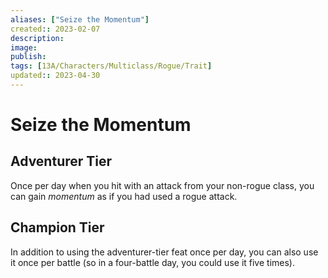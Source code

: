 ```yaml
---
aliases: ["Seize the Momentum"]
created:: 2023-02-07
description: 
image: 
publish: 
tags: [13A/Characters/Multiclass/Rogue/Trait]
updated:: 2023-04-30
---
```

# Seize the Momentum

## Adventurer Tier

Once per day when you hit with an attack from your non-rogue class, you can gain *momentum* as if you had used a rogue attack.

## Champion Tier

In addition to using the adventurer-tier feat once per day, you can also use it once per battle (so in a four-battle day, you could use it five times).
